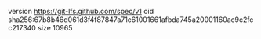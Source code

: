 version https://git-lfs.github.com/spec/v1
oid sha256:67b8b46d061d3f4f87847a71c61001661afbda745a20001160ac9c2fcc217340
size 10965
